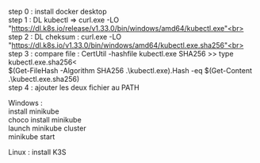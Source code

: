 step 0 : install docker desktop<br>
step 1 : DL kubectl => curl.exe -LO "https://dl.k8s.io/release/v1.33.0/bin/windows/amd64/kubectl.exe"<br>
step 2 : DL cheksum : curl.exe -LO "https://dl.k8s.io/v1.33.0/bin/windows/amd64/kubectl.exe.sha256"<br>
step 3 : compare file : CertUtil -hashfile kubectl.exe SHA256 >> type kubectl.exe.sha256<<br>
                        $(Get-FileHash -Algorithm SHA256 .\kubectl.exe).Hash -eq $(Get-Content .\kubectl.exe.sha256)<br>
step 4 : ajouter les deux fichier au PATH<br>

Windows : <br>
    install minikube<br>
        choco install minikube<br>
    launch minikube cluster<br>
        minikube start<br>

Linux : install K3S
